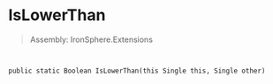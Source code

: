 ﻿

# IsLowerThan

> Assembly: IronSphere.Extensions



```


public static Boolean IsLowerThan(this Single this, Single other)
```